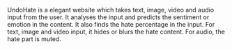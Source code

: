 UndoHate is a elegant website which takes text, image, video and audio input from the user.
It analyses the input and predicts the sentiment or emotion in the content.
It also finds the hate percentage in the input.
For text, image and video input, it hides or blurs the hate content.
For audio, the hate part is muted.
